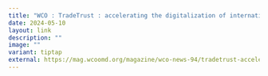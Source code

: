 ```yaml
---
title: "WCO : TradeTrust : accelerating the digitalization of international trade"
date: 2024-05-10
layout: link
description: ""
image: ""
variant: tiptap
external: https://mag.wcoomd.org/magazine/wco-news-94/tradetrust-accelerating-the-digitalization-of-international-trade/
---
```

